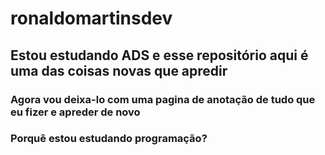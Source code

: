 # ronaldomartinsdev
<h2>Estou estudando ADS e esse repositório aqui é uma das coisas novas que apredir</h2>
<h3> Agora vou deixa-lo com uma pagina de anotação de tudo que eu fizer e apreder de novo</h3>
<h3> Porquê estou estudando programação?</h3>
